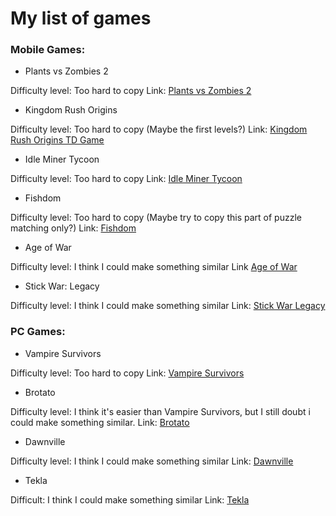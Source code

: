 # My list of games

### Mobile Games:

- Plants vs Zombies 2

Difficulty level: Too hard to copy
Link: [Plants vs Zombies 2](https://play.google.com/store/apps/details?id=com.ea.game.pvz2_row&hl=pl&gl=US&pli=1)

- Kingdom Rush Origins

Difficulty level: Too hard to copy (Maybe the first levels?)
Link: [Kingdom Rush Origins TD Game](https://play.google.com/store/apps/details?id=com.ironhidegames.android.kingdomrushorigins&hl=pl&gl=US)

- Idle Miner Tycoon

Difficulty level: Too hard to copy
Link: [Idle Miner Tycoon](https://play.google.com/store/apps/details?id=com.fluffyfairygames.idleminertycoon&hl=pl&gl=US)

- Fishdom

Difficulty level: Too hard to copy (Maybe try to copy this part of puzzle matching only?)
Link: [Fishdom](https://play.google.com/store/apps/details?id=com.playrix.fishdomdd.gplay&hl=pl&gl=US)

- Age of War

Difficulty level: I think I could make something similar
Link [Age of War](https://play.google.com/store/apps/details?id=com.maxgames.ageofwar1&hl=pl&gl=US)

- Stick War: Legacy

Difficulty level: I think I could make something similar
Link: [Stick War Legacy](https://play.google.com/store/apps/details?id=com.maxgames.stickwarlegacy&hl=pl&gl=US)

### PC Games:

- Vampire Survivors

Difficulty level: Too hard to copy
Link: [Vampire Survivors](https://store.steampowered.com/app/1794680/Vampire_Survivors/)

- Brotato

Difficulty level: I think it's easier than Vampire Survivors, but I still doubt i could make something similar.
Link: [Brotato](https://store.steampowered.com/app/1942280/Brotato/)

- Dawnville

Difficulty level: I think I could make something similar
Link: [Dawnville](https://sorensaket.itch.io/dawnville)

- Tekla

Difficult: I think I could make something similar
Link: [Tekla](https://store.steampowered.com/app/1871430/Tekla/) 

